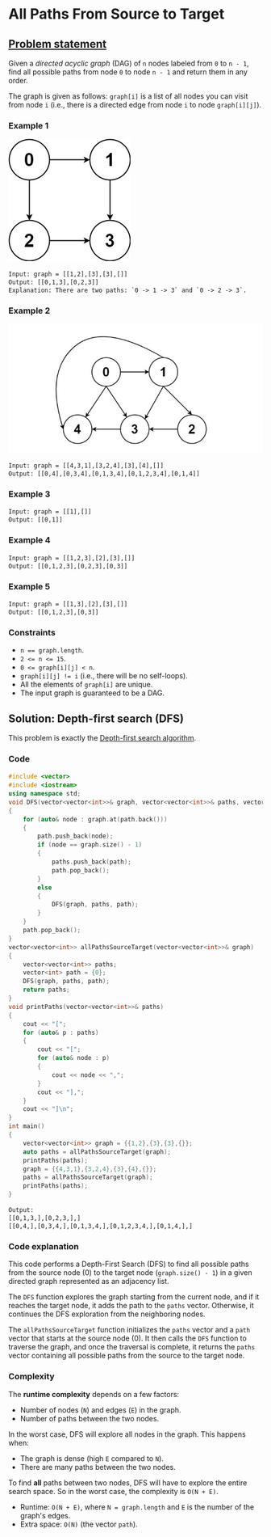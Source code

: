 # All Paths From Source to Target

## [Problem statement](https://leetcode.com/problems/all-paths-from-source-to-target/)
Given a *directed acyclic graph* (DAG) of `n` nodes labeled from `0` to `n - 1`, find all possible paths from node `0` to node `n - 1` and return them in any order.

The graph is given as follows: `graph[i]` is a list of all nodes you can visit from node `i` (i.e., there is a directed edge from node `i` to node `graph[i][j]`).

### Example 1
![Example 1](797_all_1.jpg)
```text
Input: graph = [[1,2],[3],[3],[]]
Output: [[0,1,3],[0,2,3]]
Explanation: There are two paths: `0 -> 1 -> 3` and `0 -> 2 -> 3`.
```

### Example 2
![Example 2](797_all_2.jpg)
```text
Input: graph = [[4,3,1],[3,2,4],[3],[4],[]]
Output: [[0,4],[0,3,4],[0,1,3,4],[0,1,2,3,4],[0,1,4]]
```

### Example 3
```text
Input: graph = [[1],[]]
Output: [[0,1]]
```

### Example 4
```text
Input: graph = [[1,2,3],[2],[3],[]]
Output: [[0,1,2,3],[0,2,3],[0,3]]
```

### Example 5
```text
Input: graph = [[1,3],[2],[3],[]]
Output: [[0,1,2,3],[0,3]]
```
 
### Constraints

* `n == graph.length`.
* `2 <= n <= 15`.
* `0 <= graph[i][j] < n`.
* `graph[i][j] != i` (i.e., there will be no self-loops).
* All the elements of `graph[i]` are unique.
* The input graph is guaranteed to be a DAG.

## Solution: Depth-first search (DFS)

This problem is exactly the [Depth-first search algorithm](https://en.wikipedia.org/wiki/Depth-first_search).

### Code
```cpp
#include <vector>
#include <iostream>
using namespace std;
void DFS(vector<vector<int>>& graph, vector<vector<int>>& paths, vector<int>& path) 
{
    for (auto& node : graph.at(path.back())) 
    {
        path.push_back(node);
        if (node == graph.size() - 1) 
        {
            paths.push_back(path);
            path.pop_back();
        } 
        else 
        {
            DFS(graph, paths, path);
        }
    }
    path.pop_back();
}
vector<vector<int>> allPathsSourceTarget(vector<vector<int>>& graph) 
{
    vector<vector<int>> paths;
    vector<int> path = {0};
    DFS(graph, paths, path);
    return paths;
}
void printPaths(vector<vector<int>>& paths) 
{
    cout << "[";
    for (auto& p : paths) 
    {
        cout << "[";
        for (auto& node : p) 
        {
            cout << node << ",";
        }
        cout << "],";
    }
    cout << "]\n";
}
int main() 
{
    vector<vector<int>> graph = {{1,2},{3},{3},{}};
    auto paths = allPathsSourceTarget(graph);
    printPaths(paths);
    graph = {{4,3,1},{3,2,4},{3},{4},{}};
    paths = allPathsSourceTarget(graph);
    printPaths(paths); 
}
```
```text
Output:
[[0,1,3,],[0,2,3,],]
[[0,4,],[0,3,4,],[0,1,3,4,],[0,1,2,3,4,],[0,1,4,],]
```

### Code explanation

This code performs a Depth-First Search (DFS) to find all possible paths from the source node (0) to the target node (`graph.size() - 1`) in a given directed graph represented as an adjacency list. 

The `DFS` function explores the graph starting from the current node, and if it reaches the target node, it adds the path to the `paths` vector. Otherwise, it continues the DFS exploration from the neighboring nodes. 

The `allPathsSourceTarget` function initializes the `paths` vector and a `path` vector that starts at the source node (0). It then calls the `DFS` function to traverse the graph, and once the traversal is complete, it returns the `paths` vector containing all possible paths from the source to the target node.

### Complexity

The **runtime complexity** depends on a few factors:

- Number of nodes (`N`) and edges (`E`) in the graph.
- Number of paths between the two nodes.

In the worst case, DFS will explore all nodes in the graph. This happens when:

- The graph is dense (high `E` compared to `N`).
- There are many paths between the two nodes.

To find **all** paths between two nodes, DFS will have to explore the entire search space. So in the worst case, the complexity is `O(N + E)`.

* Runtime: `O(N + E)`, where `N = graph.length` and `E` is the number of the graph's edges.
* Extra space: `O(N)` (the vector `path`).


